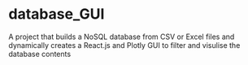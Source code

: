 # database_GUI
A project that builds a NoSQL database from CSV or Excel files and dynamically creates a React.js and Plotly GUI to filter and visulise the database contents

